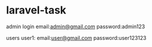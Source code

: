 # laravel-task
admin login
email:admin@gmail.com
password:admin123


users
user1:
email:user@gmail.com
password:user123123
